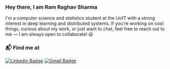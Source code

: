 ### Hey there, I am Ram Raghav Sharma

I'm a computer science and statistics student at the UofT with a strong interest in deep learning and distributed systems. If you're working on cool things, curious about my work, or just want to chat, feel free to reach out to me — I am always open to collaborate! :smiley:

### 📬 Find me at
[![Linkedin Badge](https://img.shields.io/badge/-LinkedIn-blue?style=flat-square&logo=Linkedin&logoColor=white&link=https://www.linkedin.com/in/ram-raghav-sharma/)](https://www.linkedin.com/in/ram-raghav-sharma)
[![Gmail Badge](https://img.shields.io/badge/-Gmail-d14836?style=flat-square&logo=Gmail&logoColor=white&link=mailto:rraagghhaavv21@gmail.com)](mailto:rraagghhaavv21@gmail.com)


